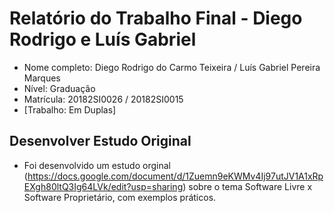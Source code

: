 # Relatório do Trabalho Final - Diego Rodrigo e Luís Gabriel

* Nome completo: Diego Rodrigo do Carmo Teixeira / Luís Gabriel Pereira Marques
* Nível: Graduação
* Matrícula: 20182SI0026 / 20182SI0015
* [Trabalho: Em Duplas]

## Desenvolver Estudo Original

* Foi desenvolvido um estudo orginal (https://docs.google.com/document/d/1Zuemn9eKWMv4Ij97utJV1A1xRpEXgh80ltQ3Ig64LVk/edit?usp=sharing) sobre o tema Software Livre x Software Proprietário, com exemplos práticos.
